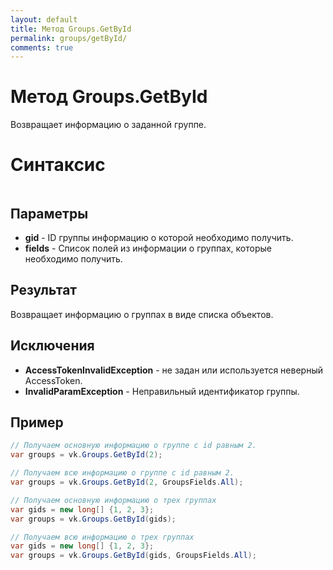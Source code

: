 ```yaml
---
layout: default
title: Метод Groups.GetById
permalink: groups/getById/
comments: true
---
```

# Метод Groups.GetById
Возвращает информацию о заданной группе.

# Синтаксис
```csharp

```

## Параметры
+ **gid** - ID группы информацию о которой необходимо получить.
+ **fields** - Список полей из информации о группах, которые необходимо получить.

## Результат
Возвращает информацию о группах в виде списка объектов.

## Исключения
+ **AccessTokenInvalidException** - не задан или используется неверный AccessToken.
+ **InvalidParamException** - Неправильный идентификатор группы.

## Пример
```csharp
// Получаем основную информацию о группе с id равным 2.
var groups = vk.Groups.GetById(2);

// Получаем всю информацию о группе с id равным 2.
var groups = vk.Groups.GetById(2, GroupsFields.All);

// Получаем основную информацию о трех группах
var gids = new long[] {1, 2, 3};
var groups = vk.Groups.GetById(gids);

// Получаем всю информацию о трех группах
var gids = new long[] {1, 2, 3};
var groups = vk.Groups.GetById(gids, GroupsFields.All);
```
